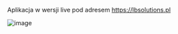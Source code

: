 Aplikacja w wersji live pod adresem https://lbsolutions.pl

![image](https://github.com/jakub-gogolewski/Aplikacja-zgloszenia-v1.0/assets/68034177/806fece3-48c8-4d11-be5f-e82a15426a0e)

